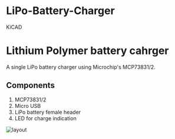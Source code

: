 
# LiPo-Battery-Charger
KiCAD
# Lithium Polymer battery cahrger

A single LiPo battery charger using Microchip's MCP73831/2.

## Components

1. MCP73831/2
2. Micro USB
3. LiPo battery female header
4. LED for charge indication



![layout](https://user-images.githubusercontent.com/68055267/144070616-3e86a057-9be7-478a-9ea2-835a1f2e5ff1.PNG)
